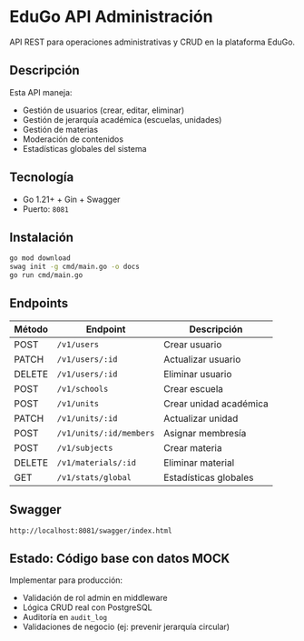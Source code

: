 # EduGo API Administración

API REST para operaciones administrativas y CRUD en la plataforma EduGo.

## Descripción

Esta API maneja:
- Gestión de usuarios (crear, editar, eliminar)
- Gestión de jerarquía académica (escuelas, unidades)
- Gestión de materias
- Moderación de contenidos
- Estadísticas globales del sistema

## Tecnología

- Go 1.21+ + Gin + Swagger
- Puerto: `8081`

## Instalación

```bash
go mod download
swag init -g cmd/main.go -o docs
go run cmd/main.go
```

## Endpoints

| Método | Endpoint | Descripción |
|--------|----------|-------------|
| POST | `/v1/users` | Crear usuario |
| PATCH | `/v1/users/:id` | Actualizar usuario |
| DELETE | `/v1/users/:id` | Eliminar usuario |
| POST | `/v1/schools` | Crear escuela |
| POST | `/v1/units` | Crear unidad académica |
| PATCH | `/v1/units/:id` | Actualizar unidad |
| POST | `/v1/units/:id/members` | Asignar membresía |
| POST | `/v1/subjects` | Crear materia |
| DELETE | `/v1/materials/:id` | Eliminar material |
| GET | `/v1/stats/global` | Estadísticas globales |

## Swagger

`http://localhost:8081/swagger/index.html`

## Estado: Código base con datos MOCK

Implementar para producción:
- Validación de rol admin en middleware
- Lógica CRUD real con PostgreSQL
- Auditoría en `audit_log`
- Validaciones de negocio (ej: prevenir jerarquía circular)
